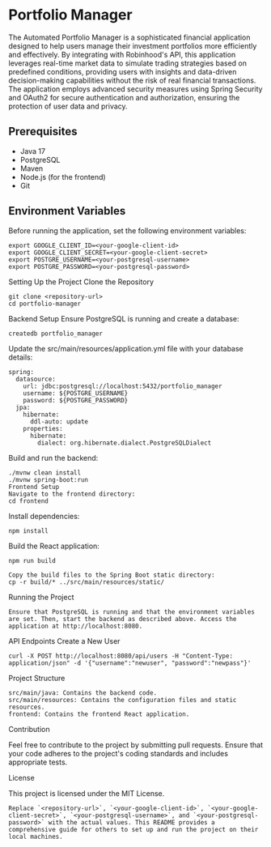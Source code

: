 # Portfolio Manager

The Automated Portfolio Manager is a sophisticated financial application designed to help users manage their investment portfolios more efficiently and effectively. By integrating with Robinhood's API, this application leverages real-time market data to simulate trading strategies based on predefined conditions, providing users with insights and data-driven decision-making capabilities without the risk of real financial transactions. The application employs advanced security measures using Spring Security and OAuth2 for secure authentication and authorization, ensuring the protection of user data and privacy.

## Prerequisites

- Java 17
- PostgreSQL
- Maven
- Node.js (for the frontend)
- Git

## Environment Variables

Before running the application, set the following environment variables:

```
export GOOGLE_CLIENT_ID=<your-google-client-id>
export GOOGLE_CLIENT_SECRET=<your-google-client-secret>
export POSTGRE_USERNAME=<your-postgresql-username>
export POSTGRE_PASSWORD=<your-postgresql-password>
```

Setting Up the Project
Clone the Repository
```
git clone <repository-url>
cd portfolio-manager
```

Backend Setup
Ensure PostgreSQL is running and create a database:
```
createdb portfolio_manager
```

Update the src/main/resources/application.yml file with your database details:
```
spring:
  datasource:
    url: jdbc:postgresql://localhost:5432/portfolio_manager
    username: ${POSTGRE_USERNAME}
    password: ${POSTGRE_PASSWORD}
  jpa:
    hibernate:
      ddl-auto: update
    properties:
      hibernate:
        dialect: org.hibernate.dialect.PostgreSQLDialect
```

Build and run the backend:
```
./mvnw clean install
./mvnw spring-boot:run
Frontend Setup
Navigate to the frontend directory:
cd frontend
```

Install dependencies:
```
npm install
```

Build the React application:
```
npm run build

Copy the build files to the Spring Boot static directory:
cp -r build/* ../src/main/resources/static/
```

Running the Project
```
Ensure that PostgreSQL is running and that the environment variables are set. Then, start the backend as described above. Access the application at http://localhost:8080.
```

API Endpoints
Create a New User
```
curl -X POST http://localhost:8080/api/users -H "Content-Type: application/json" -d '{"username":"newuser", "password":"newpass"}'
```

Project Structure
```
src/main/java: Contains the backend code.
src/main/resources: Contains the configuration files and static resources.
frontend: Contains the frontend React application.
```

Contribution

Feel free to contribute to the project by submitting pull requests. Ensure that your code adheres to the project's coding standards and includes appropriate tests.

License

This project is licensed under the MIT License.

```
Replace `<repository-url>`, `<your-google-client-id>`, `<your-google-client-secret>`, `<your-postgresql-username>`, and `<your-postgresql-password>` with the actual values. This README provides a comprehensive guide for others to set up and run the project on their local machines.
```
